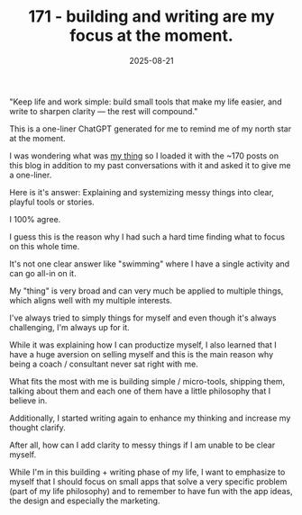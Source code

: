 ﻿---
title: 171 - building and writing are my focus at the moment.
date: 2025-08-21
categories: ["daily"]
tags: posts

---
"Keep life and work simple: build small tools that make my life easier, and write to sharpen clarity — the rest will compound."

This is a one-liner ChatGPT generated for me to remind me of my north star at the moment.

I was wondering what was [my thing](https://www.shaanpuri.com/essays/finding-your-thing) so I loaded it with the ~170 posts on this blog in addition to my past conversations with it and asked it to give me a one-liner.

Here is it's answer: Explaining and systemizing messy things into clear, playful tools or stories.

I 100% agree.

I guess this is the reason why I had such a hard time finding what to focus on this whole time.

It's not one clear answer like "swimming" where I have a single activity and can go all-in on it.

My "thing" is very broad and can very much be applied to multiple things, which aligns well with my multiple interests.

I've always tried to simply things for myself and even though it's always challenging, I'm always up for it.

While it was explaining how I can productize myself, I also learned that I have a huge aversion on selling myself and this is the main reason why being a coach / consultant never sat right with me.

What fits the most with me is building simple / micro-tools, shipping them, talking about them and each one of them have a little philosophy that I believe in.

Additionally, I started writing again to enhance my thinking and increase my thought clarify.

After all, how can I add clarity to messy things if I am unable to be clear myself.

While I'm in this building + writing phase of my life, I want to emphasize to myself that I should focus on small apps that solve a very specific problem (part of my life philosophy) and to remember to have fun with the app ideas, the design and especially the marketing.
